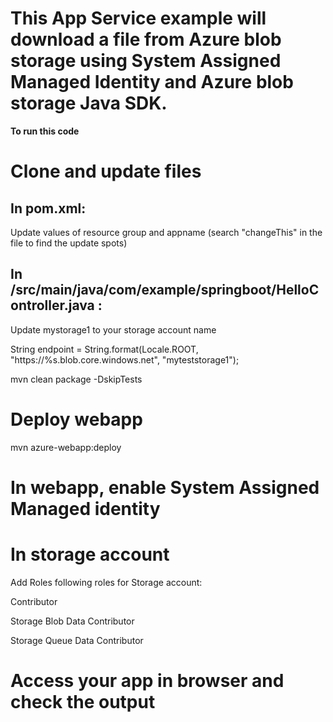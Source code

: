 # This App Service example will download a file from Azure blob storage using System Assigned Managed Identity and Azure blob storage Java SDK.
**To run this code**


# Clone and update files


## In pom.xml:

Update values of resource group and appname (search &quot;changeThis&quot; in the file to find the update spots)


## In /src/main/java/com/example/springboot/HelloController.java :

Update mystorage1 to your storage account name

String endpoint = String.format(Locale.ROOT, &quot;https://%s.blob.core.windows.net&quot;, &quot;myteststorage1&quot;);

mvn clean package -DskipTests


# Deploy webapp

mvn azure-webapp:deploy


# In webapp, enable System Assigned Managed identity


# In storage account

Add Roles following roles for Storage account:

Contributor

Storage Blob Data Contributor

Storage Queue Data Contributor

# Access your app in browser and check the output
